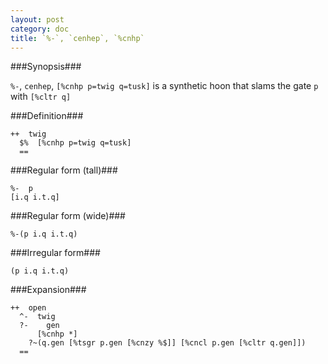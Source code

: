 ```yaml
---
layout: post
category: doc
title: `%-`, `cenhep`, `%cnhp`
---
```


###Synopsis###

`%-`, `cenhep`, `[%cnhp p=twig q=tusk]` is a synthetic hoon that
slams the gate `p` with `[%cltr q]`

###Definition###

    ++  twig  
      $%  [%cnhp p=twig q=tusk]
      ==

###Regular form (tall)###
  
    %-  p
    [i.q i.t.q]

###Regular form (wide)###

    %-(p i.q i.t.q)

###Irregular form###

    (p i.q i.t.q)

###Expansion###
    
    ++  open
      ^-  twig
      ?-    gen
          [%cnhp *]
        ?~(q.gen [%tsgr p.gen [%cnzy %$]] [%cncl p.gen [%cltr q.gen]])
      ==
